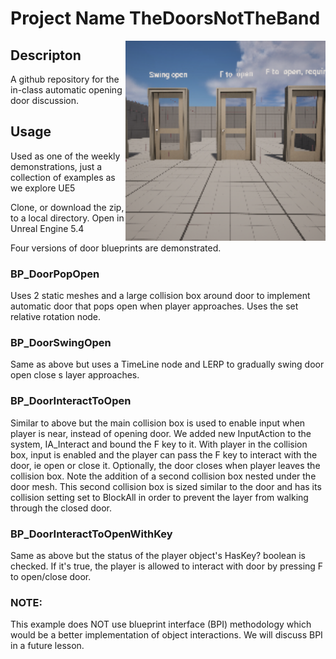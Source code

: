 # Project Name  TheDoorsNotTheBand

<img src="Saved/AutoScreenshot.png" width="320"  align="right" />

## Descripton

A github repository for the in-class automatic opening door discussion. 

## Usage
Used as one of the weekly demonstrations, just a collection of examples as we explore UE5

Clone, or download the zip, to a local directory. Open in Unreal Engine 5.4 

Four versions of door blueprints are demonstrated.

### BP_DoorPopOpen<br>
Uses 2 static meshes and a large collision box around door to implement automatic door that pops open when player approaches. Uses the set relative rotation node. 

### BP_DoorSwingOpen<br>
Same as above but uses a TimeLine node and LERP to gradually swing door open close s layer approaches.

### BP_DoorInteractToOpen<br>
Similar to above but the main collision box is used to enable input when player is near, instead of opening door. We added new InputAction to the system, IA_Interact and bound the F key to it. With player in the collision box, input is enabled and the player can pass the F key to interact with the door, ie open or close it. Optionally, the door closes when player leaves the collision box. Note the addition of a second collision box nested under the door mesh. This second collision box is sized similar to the door and has its collision setting set to BlockAll in order to prevent the layer from walking through the closed door.

### BP_DoorInteractToOpenWithKey<br>
Same as above but the status of the player object's HasKey? boolean is checked. If it's true, the player is allowed to interact with door by pressing F to open/close door.

### NOTE:<br>
This example does NOT use blueprint interface (BPI) methodology which would be a better implementation of object interactions. We will discuss BPI in a future lesson.
